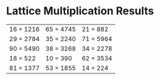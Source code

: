 # Lattice Multiplication Results

|   |   |   |
|---|---|---|
| 16 = 1216 | 65 = 4745 | 21 = 882 |
| 29 = 2784 | 35 = 2240 | 71 = 5964 |
| 90 = 5490 | 38 = 3268 | 34 = 2278 |
| 18 = 522 | 10 = 390 | 62 = 3534 |
| 81 = 1377 | 53 = 1855 | 14 = 224 |

